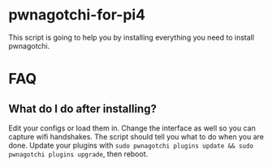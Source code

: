 # pwnagotchi-for-pi4
This script is going to help you by installing everything you need to install pwnagotchi. 

# FAQ

## What do I do after installing?
Edit your configs or load them in. Change the interface as well so you can capture wifi handshakes. The script should tell you what to do when you are done. Update your plugins with `sudo pwnagotchi plugins update && sudo pwnagotchi plugins upgrade`, then reboot. 
